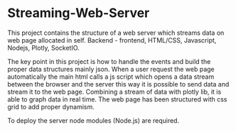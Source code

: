 # Streaming-Web-Server

This project contains the structure of a web server which streams data on web page allocated in self. Backend - frontend, HTML/CSS, Javascript, Nodejs, Plotly, SocketIO.

The key point in this project is how to handle the events and build the proper data structures mainly json. When a user request the web page automatically the main html calls a js script
which opens a data stream between the browser and the server this way it is possible to send data and stream it to the web page. Combining a stream of data with plotly lib, 
it is able to graph data in real time. The web page has been structured with css grid to add proper dynamism. 

To deploy the server node modules (Node.js) are required. 

